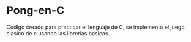 # Pong-en-C


Codigo creado para practicar el lenguaje de C, se implemento el juego clasico de c usando las librerias basicas.